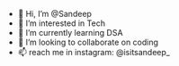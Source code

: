 - 👋 Hi, I’m @Sandeep
- 👀 I’m interested in Tech
- 🌱 I’m currently learning DSA
- 💞️ I’m looking to collaborate on coding
- 📫  reach me in instagram: @isitsandeep_

<!---
Sandeep200418/Sandeep200418 is a ✨ special ✨ repository because its `README.md` (this file) appears on your GitHub profile.
You can click the Preview link to take a look at your changes.
--->

